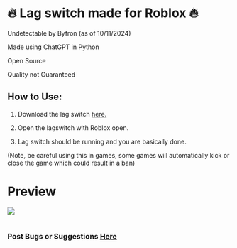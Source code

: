 # 🔥 Lag switch made for Roblox 🔥

Undetectable by Byfron (as of 10/11/2024)

Made using ChatGPT in Python

Open Source

Quality not Guaranteed

## How to Use:

1. Download the lag switch [here.](https://github.com/SquareszLeaf/Leaf-LagSwitch/releases)

2. Open the lagswitch with Roblox open.

3. Lag switch should be running and you are basically done.

(Note, be careful using this in games, some games will automatically kick or close the game which could result in a ban)
# Preview
[![](https://github.com/SquareszLeaf/Leaf-LagSwitch/blob/main/other/Untitled.jpg)](https://www.youtube.com/watch?v=ZNzOxamk4rA)
#
### Post Bugs or Suggestions [Here](https://github.com/SquareszLeaf/Leaf-LagSwitch/issues)
